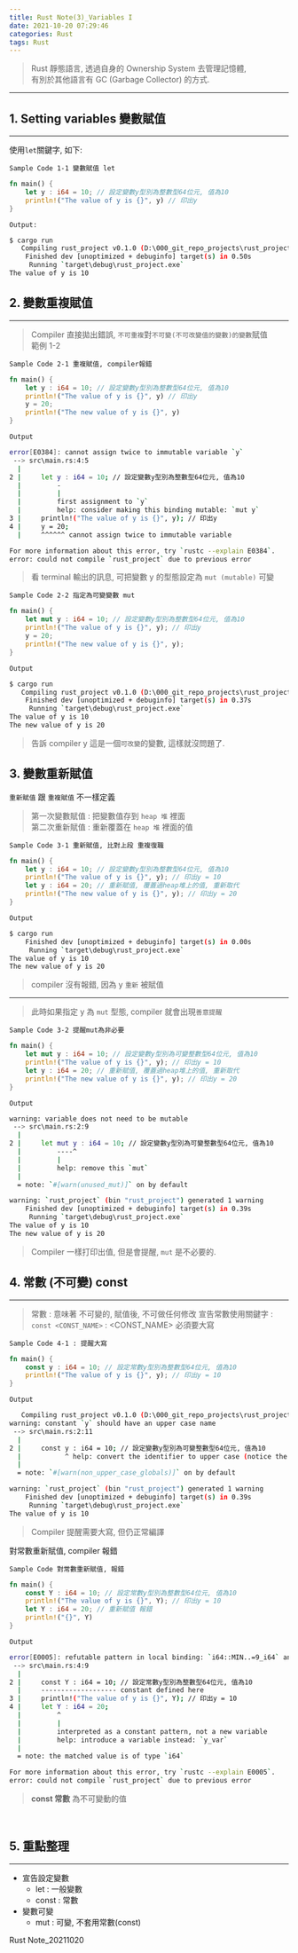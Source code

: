 ```yaml
---
title: Rust Note(3)_Variables I
date: 2021-10-20 07:29:46
categories: Rust
tags: Rust
---
```


> Rust 靜態語言, 透過自身的 Ownership System 去管理記憶體,  
> 有別於其他語言有 GC (Garbage Collector) 的方式.

<!--more-->

---

## 1. Setting variables 變數賦值

---

使用`let`關鍵字, 如下:

`Sample Code 1-1 變數賦值 let`

```rust
fn main() {
    let y : i64 = 10; // 設定變數y型別為整數型64位元, 值為10
    println!("The value of y is {}", y) // 印出y
}
```

`Output:`

```bash
$ cargo run
   Compiling rust_project v0.1.0 (D:\000_git_repo_projects\rust_project)
    Finished dev [unoptimized + debuginfo] target(s) in 0.50s
     Running `target\debug\rust_project.exe`
The value of y is 10
```

</span>

## 2. 變數重複賦值

---

> Compiler 直接拋出錯誤, `不可重複`對`不可變(不可改變值的變數)的變數`賦值  
> 範例 1-2

`Sample Code 2-1 重複賦值, compiler報錯`

```rust
fn main() {
    let y : i64 = 10; // 設定變數y型別為整數型64位元, 值為10
    println!("The value of y is {}", y) // 印出y
    y = 20;
    println!("The new value of y is {}", y)
}
```

`Output`

```bash
error[E0384]: cannot assign twice to immutable variable `y`
 --> src\main.rs:4:5
  |
2 |     let y : i64 = 10; // 設定變數y型別為整數型64位元, 值為10
  |         -
  |         |
  |         first assignment to `y`
  |         help: consider making this binding mutable: `mut y`
3 |     println!("The value of y is {}", y); // 印出y
4 |     y = 20;
  |     ^^^^^^ cannot assign twice to immutable variable

For more information about this error, try `rustc --explain E0384`.
error: could not compile `rust_project` due to previous error
```

> 看 terminal 輸出的訊息, 可把變數 y 的型態設定為 `mut (mutable)` 可變

`Sample Code 2-2 指定為可變變數 mut`

```rust
fn main() {
    let mut y : i64 = 10; // 設定變數y型別為整數型64位元, 值為10
    println!("The value of y is {}", y); // 印出y
    y = 20;
    println!("The new value of y is {}", y);
}
```

`Output`

```bash
$ cargo run
   Compiling rust_project v0.1.0 (D:\000_git_repo_projects\rust_project)
    Finished dev [unoptimized + debuginfo] target(s) in 0.37s
     Running `target\debug\rust_project.exe`
The value of y is 10
The new value of y is 20
```

> 告訴 compiler y 這是一個`可改變`的變數, 這樣就沒問題了.

## 3. 變數重新賦值

`重新賦值` 跟 `重複賦值` 不一樣定義

> 第一次變數賦值 : 把變數值存到 `heap 堆` 裡面  
> 第二次重新賦值 : 重新覆蓋在 `heap 堆` 裡面的值

`Sample Code 3-1 重新賦值, 比對上段 重複復職`

```rust
fn main() {
    let y : i64 = 10; // 設定變數y型別為整數型64位元, 值為10
    println!("The value of y is {}", y); // 印出y = 10
    let y : i64 = 20; // 重新賦值, 覆蓋過heap堆上的值, 重新取代
    println!("The new value of y is {}", y); // 印出y = 20
}
```

`Output`

```bash
$ cargo run
    Finished dev [unoptimized + debuginfo] target(s) in 0.00s
     Running `target\debug\rust_project.exe`
The value of y is 10
The new value of y is 20
```

> compiler 沒有報錯, 因為 y `重新` 被賦值

---

> 此時如果指定 y 為 `mut` 型態, compiler 就會出現`善意提醒`

`Sample Code 3-2 提醒mut為非必要`

```rust
fn main() {
    let mut y : i64 = 10; // 設定變數y型別為可變整數型64位元, 值為10
    println!("The value of y is {}", y); // 印出y = 10
    let y : i64 = 20; // 重新賦值, 覆蓋過heap堆上的值, 重新取代
    println!("The new value of y is {}", y); // 印出y = 20
}
```

`Output`

```bash
warning: variable does not need to be mutable
 --> src\main.rs:2:9
  |
2 |     let mut y : i64 = 10; // 設定變數y型別為可變整數型64位元, 值為10
  |         ----^
  |         |
  |         help: remove this `mut`
  |
  = note: `#[warn(unused_mut)]` on by default

warning: `rust_project` (bin "rust_project") generated 1 warning
    Finished dev [unoptimized + debuginfo] target(s) in 0.39s
     Running `target\debug\rust_project.exe`
The value of y is 10
The new value of y is 20
```

> Compiler 一樣打印出值, 但是會提醒, `mut` 是不必要的.

## 4. 常數 (不可變) const

---

> 常數 : 意味著 不可變的, 賦值後, 不可做任何修改
> 宣告常數使用關鍵字 : `const <CONST_NAME>` : <CONST_NAME> 必須要大寫

`Sample Code 4-1 : 提醒大寫`

```rust
fn main() {
    const y : i64 = 10; // 設定常數y型別為整數型64位元, 值為10
    println!("The value of y is {}", y); // 印出y = 10
}
```

`Output`

```bash
   Compiling rust_project v0.1.0 (D:\000_git_repo_projects\rust_project)
warning: constant `y` should have an upper case name
 --> src\main.rs:2:11
  |
2 |     const y : i64 = 10; // 設定變數y型別為可變整數型64位元, 值為10
  |           ^ help: convert the identifier to upper case (notice the capitalization): `Y`
  |
  = note: `#[warn(non_upper_case_globals)]` on by default

warning: `rust_project` (bin "rust_project") generated 1 warning
    Finished dev [unoptimized + debuginfo] target(s) in 0.39s
     Running `target\debug\rust_project.exe`
The value of y is 10
```

> Compiler 提醒需要大寫, 但仍正常編譯

對常數重新賦值, compiler 報錯

`Sample Code 對常數重新賦值, 報錯`

```rust
fn main() {
    const Y : i64 = 10; // 設定常數y型別為整數型64位元, 值為10
    println!("The value of y is {}", Y); // 印出y = 10
    let Y : i64 = 20; // 重新賦值 報錯
    println!("{}", Y)
}
```

`Output`

```bash
error[E0005]: refutable pattern in local binding: `i64::MIN..=9_i64` and `11_i64..=i64::MAX` not covered
 --> src\main.rs:4:9
  |
2 |     const Y : i64 = 10; // 設定常數y型別為整數型64位元, 值為10
  |     ------------------- constant defined here
3 |     println!("The value of y is {}", Y); // 印出y = 10
4 |     let Y : i64 = 20;
  |         ^
  |         |
  |         interpreted as a constant pattern, not a new variable
  |         help: introduce a variable instead: `y_var`
  |
  = note: the matched value is of type `i64`

For more information about this error, try `rustc --explain E0005`.
error: could not compile `rust_project` due to previous error
```

> **const 常數** 為不可變動的值

</br>

## 5. 重點整理

---

-   宣告設定變數
    -   let : 一般變數
    -   const : 常數
-   變數可變
    -   mut : 可變, 不套用常數(const)

Rust Note_20211020
